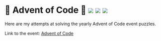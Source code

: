 # 🎄 Advent of Code 🎄 ![](https://img.shields.io/badge/day%20📅-8-blue) ![](https://img.shields.io/badge/stars%20⭐-8-yellow) ![](https://img.shields.io/badge/days%20completed-4-red)

Here are my attempts at solving the yearly Advent of Code event puzzles.

Link to the event: [Advent of Code](https://adventofcode.com/)
